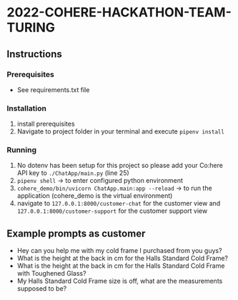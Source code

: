 # 2022-COHERE-HACKATHON-TEAM-TURING
## Instructions
### Prerequisites
- See requirements.txt file
### Installation
1. install prerequisites
2. Navigate to project folder in your terminal and execute `pipenv install`

### Running
 1. No dotenv has been setup for this project so please add your Co:here API key to `./ChatApp/main.py` (line 25)
 2. `pipenv shell` -> to enter configured python environment 
 3. `cohere_demo/bin/uvicorn ChatApp.main:app --reload` -> to run the application (cohere_demo is the virtual environment)
 4. navigate to `127.0.0.1:8000/customer-chat` for the customer view and `127.0.0.1:8000/customer-support` for the customer support view
 
## Example prompts as customer
 - Hey can you help me with my cold frame I purchased from you guys?
 - What is the height at the back in cm for the Halls Standard Cold Frame?
 - What is the height at the back in cm for the Halls Standard Cold Frame with Toughened Glass?
 - My Halls Standard Cold Frame size is off, what are the measurements supposed to be?